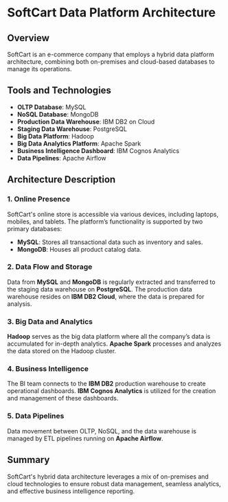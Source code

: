 <!DOCTYPE html>
<html lang="en">
<body>

<h1>SoftCart Data Platform Architecture</h1>

<h2>Overview</h2>
<p>SoftCart is an e-commerce company that employs a hybrid data platform architecture, combining both on-premises and cloud-based databases to manage its operations.</p>

<h2>Tools and Technologies</h2>
<ul>
    <li><strong>OLTP Database</strong>: MySQL</li>
    <li><strong>NoSQL Database</strong>: MongoDB</li>
    <li><strong>Production Data Warehouse</strong>: IBM DB2 on Cloud</li>
    <li><strong>Staging Data Warehouse</strong>: PostgreSQL</li>
    <li><strong>Big Data Platform</strong>: Hadoop</li>
    <li><strong>Big Data Analytics Platform</strong>: Apache Spark</li>
    <li><strong>Business Intelligence Dashboard</strong>: IBM Cognos Analytics</li>
    <li><strong>Data Pipelines</strong>: Apache Airflow</li>
</ul>

<h2>Architecture Description</h2>

<h3>1. Online Presence</h3>
<p>SoftCart's online store is accessible via various devices, including laptops, mobiles, and tablets. The platform’s functionality is supported by two primary databases:</p>
<ul>
    <li><strong>MySQL</strong>: Stores all transactional data such as inventory and sales.</li>
    <li><strong>MongoDB</strong>: Houses all product catalog data.</li>
</ul>

<h3>2. Data Flow and Storage</h3>
<p>Data from <strong>MySQL</strong> and <strong>MongoDB</strong> is regularly extracted and transferred to the staging data warehouse on <strong>PostgreSQL</strong>. The production data warehouse resides on <strong>IBM DB2 Cloud</strong>, where the data is prepared for analysis.</p>

<h3>3. Big Data and Analytics</h3>
<p><strong>Hadoop</strong> serves as the big data platform where all the company’s data is accumulated for in-depth analytics. <strong>Apache Spark</strong> processes and analyzes the data stored on the Hadoop cluster.</p>

<h3>4. Business Intelligence</h3>
<p>The BI team connects to the <strong>IBM DB2</strong> production warehouse to create operational dashboards. <strong>IBM Cognos Analytics</strong> is utilized for the creation and management of these dashboards.</p>

<h3>5. Data Pipelines</h3>
<p>Data movement between OLTP, NoSQL, and the data warehouse is managed by ETL pipelines running on <strong>Apache Airflow</strong>.</p>

<h2>Summary</h2>
<p>SoftCart's hybrid data architecture leverages a mix of on-premises and cloud technologies to ensure robust data management, seamless analytics, and effective business intelligence reporting.</p>

</body>
</html>

